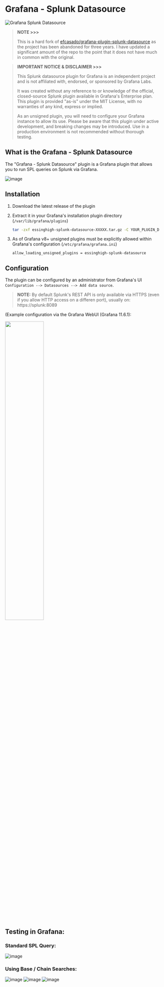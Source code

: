 # Grafana - Splunk Datasource

![Grafana Splunk Datasource](https://github.com/essinghigh/grafana-splunk-datasource/actions/workflows/ci.yml/badge.svg?branch=main)

> **NOTE >>>**
>
>This is a hard fork of [efcasado/grafana-plugin-splunk-datasource](https://github.com/efcasado/grafana-plugin-splunk-datasource) as the project has been abandoned for three years. I have updated a significant amount of the repo to the point that it does not have much in common with the original.

> **IMPORTANT NOTICE & DISCLAIMER >>>**
>
> This Splunk datasource plugin for Grafana is an independent project and is not affiliated with, endorsed, or sponsored by Grafana Labs. 
> 
> It was created without any reference to or knowledge of the official, closed-source Splunk plugin available in Grafana's Enterprise plan. This plugin is provided "as-is" under the MIT License, with no warranties of any kind, express or implied.
> 
> As an unsigned plugin, you will need to configure your Grafana instance to allow its use. Please be aware that this plugin under active development, and breaking changes may be introduced. Use in a production environment is not recommended without thorough testing. 

## What is the Grafana - Splunk Datasource

The "Grafana - Splunk Datasource" plugin is a Grafana plugin that
allows you to run SPL queries on Splunk via Grafana.

![image](https://github.com/user-attachments/assets/e7c7ff5e-be86-4bf3-9782-933bb3a846ef)

## Installation

1. Download the latest release of the plugin

2. Extract it in your Grafana's installation plugin directory (`/var/lib/grafana/plugins`)

    ```bash
    tar -zxf essinghigh-splunk-datasource-XXXXX.tar.gz -C YOUR_PLUGIN_DIR
    ```
    
3. As of Grafana v8+ unsigned plugins must be explicitly allowed within Grafana's configuration (`/etc/grafana/grafana.ini`)

    ```allow_loading_unsigned_plugins = essinghigh-splunk-datasource ```
 
## Configuration

The plugin can be configured
by an administrator from Grafana's UI `Configuration --> Datasources --> Add data source`. 

> **NOTE:** By default Splunk's REST API is only available via HTTPS (even if you allow HTTP access on a differen port), usually on: https://splunk:8089

(Example configuration via the Grafana WebUI (Grafana 11.6.1):

<img src="https://github.com/user-attachments/assets/a5790b24-e1d8-4ed7-8f52-fa6e2df0d511" width="50%" />

## Testing in Grafana:

### Standard SPL Query:
![image](https://github.com/user-attachments/assets/441535d8-5767-4d45-a150-43c3afd86bb0)


### Using Base / Chain Searches:
![image](https://github.com/user-attachments/assets/a23c5696-ad2c-4504-89e3-119d35ca83c3)
![image](https://github.com/user-attachments/assets/199b07a5-c6ab-4295-b50b-39fa15314777)
![image](https://github.com/user-attachments/assets/f9be5d49-a6e7-4595-819e-862623c2909e)
